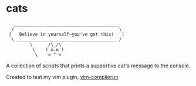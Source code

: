 # cats

```
   ________________________________________
  /                                        \
 |   Believe in yourself—you've got this!   |
  \ ______________________________________ /
         \      /\_/\
          \    ( o.o )
           \    > ^ <
```

A collection of scripts that prints a supportive cat's message to the console.

Created to test my vim plugin, [vim-compilerun](https://github.com/jacob-thompson/vim-compilerun)
